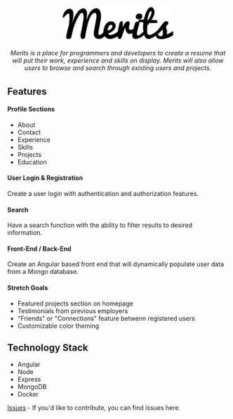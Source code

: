 <div align="center">
  <img width="50%" src="images/merits-logo.png" alt="Merits Logo">
</div>

<h6 align="center"><em>Merits</em> is a place for programmers and developers to create a resume that will put their work, experience and skills on display. <em>Merits</em> will also allow users to browse and search through existing users and projects.</h6>

## Features

#### Profile Sections
- About
- Contact
- Experience
- Skills
- Projects
- Education

#### User Login & Registration
Create a user login with authentication and authorization features. 

#### Search
Have a search function with the ability to filter results to desired information. 

#### Front-End / Back-End
Create an Angular based front end that will dynamically populate user data from a Mongo database. 

#### Stretch Goals
- Featured projects section on homepage
- Testimonials from previous employers
- "Friends" or "Connections" feature betwenn registered users
- Customizable color theming

## Technology Stack
- Angular
- Node
- Express
- MongoDB
- Docker

[Issues](https://github.com/Merits-App/merits/issues) - If you'd like to contribute, you can find issues here.
